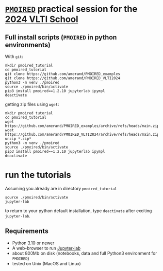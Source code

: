 # [`PMOIRED`](https://github.com/amerand/PMOIRED) practical session for the [2024 VLTI School](https://vltischool2024.sciencesconf.org/)


## Full install scripts (`PMOIRED` in python environments)

With `git`:
```
mkdir pmoired_tutorial
cd pmoired_tutorial
git clone https://github.com/amerand/PMOIRED_examples
git clone https://github.com/amerand/PMOIRED_VLTI2024
python3 -m venv ./pmoired
source ./pmoired/bin/activate
pip3 install pmoired==1.2.10 jupyterlab ipympl
deactivate
```

getting zip files using `wget`:
```
mkdir pmoired_tutorial
cd pmoired_tutorial
wget https://github.com/amerand/PMOIRED_examples/archive/refs/heads/main.zip
wget https://github.com/amerand/PMOIRED_VLTI2024/archive/refs/heads/main.zip
unzip *.zip*
python3 -m venv ./pmoired
source ./pmoired/bin/activate
pip3 install pmoired==1.2.10 jupyterlab ipympl
deactivate
```
# run the tutorials

Assuming you already are in directory `pmoired_tutorial`

```
source ./pmoired/bin/activate
jupyter-lab
```
to return to your python default installation, type `deactivate` after exciting `jupyter-lab`.

## Requirements
- Python 3.10 or newer
- A web-browser to run [Jupyter-lab](https://jupyter.org/)
- about 800Mb on disk (notebooks, data and full Python3 environment for `PMOIRED`)
- tested on Unix (MacOS and Linux)
